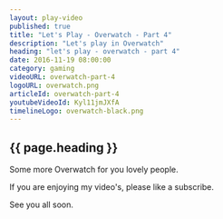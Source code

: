 ```yaml
---
layout: play-video
published: true
title: "Let's Play - Overwatch - Part 4"
description: "Let's play in Overwatch"
heading: "let's play - overwatch - part 4"
date: 2016-11-19 08:00:00
category: gaming
videoURL: overwatch-part-4
logoURL: overwatch.png
articleId: overwatch-part-4
youtubeVideoId: Kyl11jmJXfA
timelineLogo: overwatch-black.png
---
```


## {{ page.heading }}

<p>Some more Overwatch for you lovely people.</p> 

<p>If you are enjoying my video's, please like a subscribe.</p>

<p>See you all soon.</p>
